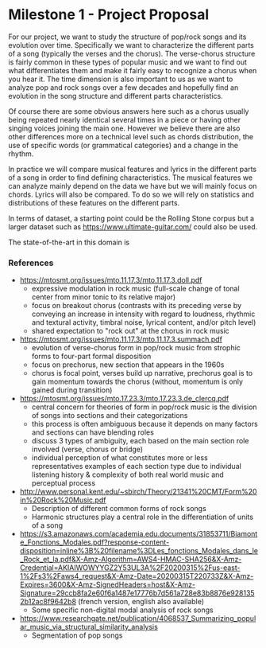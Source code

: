 # Milestone 1 - Project Proposal

For our project, we want to study the structure of pop/rock songs and its evolution over time.
Specifically we want to characterize the different parts of a song (typically the verses and the chorus). 
The verse-chorus structure is fairly common in these types of popular music and we want to find out what differentiates them 
and make it fairly easy to recognize a chorus when you hear it. The time dimension is also important to us as we want to analyze 
pop and rock songs over a few decades and hopefully find an evolution in the song structure and different parts characteristics.

Of course there are some obvious answers here such as a chorus usually being repeated nearly identical several times in a piece or 
having other singing voices joining the main one. However we believe there are also other differences more on a technical level 
such as chords distribution, the use of specific words (or grammatical categories) and a change in the rhythm.

In practice we will compare musical features and lyrics in the different parts of a song in order to find defining characteristics. 
The musical features we can analyze mainly depend on the data we have but we will mainly focus on chords. Lyrics will also be compared. 
To do so we will rely on statistics and distributions of these features on the different parts. 

In terms of dataset, a starting point could be the Rolling Stone corpus but a larger dataset such as https://www.ultimate-guitar.com/ 
could also be used.

The state-of-the-art in this domain is

### References
* https://mtosmt.org/issues/mto.11.17.3/mto.11.17.3.doll.pdf
    * expressive modulation in rock music (full-scale change of tonal center from minor tonic to its relative major)
    * focus on breakout chorus (contrasts with its preceding verse by conveying an increase in intensity with regard to loudness,     rhythmic and textural activity, timbral noise, lyrical content, and/or pitch level)
    * shared expectation to "rock out" at the chorus in rock music
* https://mtosmt.org/issues/mto.11.17.3/mto.11.17.3.summach.pdf
    * evolution of verse-chorus form in pop/rock music from strophic forms to four-part formal disposition
    * focus on prechorus, new section that appears in the 1960s
    * chorus is focal point, verses build up narrative, prechorus goal is to gain momentum towards the chorus (without, momentum is only gained during transition)
* https://mtosmt.org/issues/mto.17.23.3/mto.17.23.3.de_clercq.pdf
    * central concern for theories of form in pop/rock music is the division of songs into sections and their categorizations
    * this process is often ambiguous because it depends on many factors and sections can have blending roles
    * discuss 3 types of ambiguity, each based on the main section role involved (verse, chorus or bridge)
    * individual perception of what constitutes more or less representatives examples of each section type due to individual listening history & complexity of both real world music and perceptual process
* http://www.personal.kent.edu/~sbirch/Theory/21341%20CMT/Form%20in%20Rock%20Music.pdf
   * Description of different common forms of rock songs
   * Harmonic structures play a central role in the differentiation of units of a song
* https://s3.amazonaws.com/academia.edu.documents/31853711/Biamonte_Fonctions_Modales.pdf?response-content-disposition=inline%3B%20filename%3DLes_fonctions_Modales_dans_le_Rock_et_la.pdf&X-Amz-Algorithm=AWS4-HMAC-SHA256&X-Amz-Credential=AKIAIWOWYYGZ2Y53UL3A%2F20200315%2Fus-east-1%2Fs3%2Faws4_request&X-Amz-Date=20200315T220733Z&X-Amz-Expires=3600&X-Amz-SignedHeaders=host&X-Amz-Signature=29ccb8fa2e60f6a1487e17776b7d561a728e83b8876e9281352b12ac8f9642b8 (french version, english also available)
   * Some specific non-digital modal analysis of rock songs
* https://www.researchgate.net/publication/4068537_Summarizing_popular_music_via_structural_similarity_analysis
   * Segmentation of pop songs
